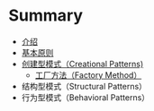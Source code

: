 # Summary

* [介绍](README.md)
* [基本原则](/basic-principles.md)
* [创建型模式（Creational Patterns\)](/creational-patterns/README.md)
  * [工厂方法（Factory Method）](/creational-patterns/factory-pattern.md)
* 结构型模式（Structural Patterns）
* 行为型模式（Behavioral Patterns）



